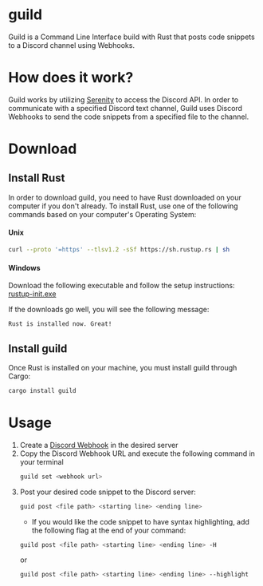 # guild

Guild is a Command Line Interface build with Rust that posts code snippets to a Discord channel using Webhooks.

# How does it work?

Guild works by utilizing [Serenity](https://www.github.com/serenity-rs/serenity) to access the Discord API. In order to communicate with a specified Discord text channel, Guild uses Discord Webhooks to send the code snippets from a specified file to the channel.

# Download

## Install Rust

In order to download guild, you need to have Rust downloaded on your computer if you don't already. To install Rust, use one of the following commands based on your computer's Operating System:

#### Unix 
```bash
curl --proto '=https' --tlsv1.2 -sSf https://sh.rustup.rs | sh
```
#### Windows
Download the following executable and follow the setup instructions: [rustup-init.exe](https://static.rust-lang.org/rustup/dist/i686-pc-windows-gnu/rustup-init.exe)


If the downloads go well, you will see the following message: 
```
Rust is installed now. Great!
```

## Install guild

Once Rust is installed on your machine, you must install guild through Cargo: 
```bash
cargo install guild
```

# Usage

1. Create a [Discord Webhook](https://support.discord.com/hc/en-us/articles/228383668-Intro-to-Webhooks) in the desired server
2. Copy the Discord Webhook URL and execute the following command in your terminal
    ```bash
    guild set <webhook url>
    ```
3. Post your desired code snippet to the Discord server: 
    ```bash
    guid post <file path> <starting line> <ending line>
    ```
    - If you would like the code snippet to have syntax highlighting, add the following flag at the end of your command:
    ```bash
    guild post <file path> <starting line> <ending line> -H
    ```
    or 
    ```bash
    guild post <file path> <starting line> <ending line> --highlight
    ```

